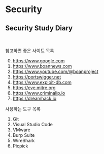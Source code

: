 # Security
## Security Study Diary

<br>

참고하면 좋은 사이트 목록

0. https://www.google.com
1. https://www.boannews.com
2. https://www.youtube.com/@boanproject
3. https://portswigger.net
4. https://www.exploit-db.com
5. https://cve.mitre.org
6. https://www.criminalip.io
7. https://dreamhack.io

사용하는 도구 목록
1. Git
2. Visual Studio Code
3. VMware
4. Burp Suite
5. WireShark
6. Picpick